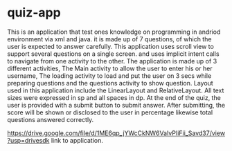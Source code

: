 # quiz-app
This is an application that test ones knowledge on programming in andriod environment via xml and java. it is made up of 7 questions, of which the user is expected to answer carefully.
This application uses scroll view to support several questions on a single screen. and uses implicit intent calls to navigate from one activity to the other. 
The application is made up of 3 different activities, The Main activity to allow the user to enter his or her username, The loading activity to load and put the user on 3 secs while preparing questions and the questions activity to show question.
Layout used in this application include the LinearLayout and RelativeLayout. All text sizes were expressed in sp and all spaces in dp.
At the end of the quiz, the user is provided with a submit button to submit answer. After submitting, the score will be shown or disclosed to the user in percentage likewise total questions answered correctly.


https://drive.google.com/file/d/1ME6qp_jYWcCkNW6VaIvPIiFii_Savd37/view?usp=drivesdk  link to application.
